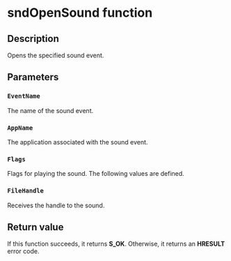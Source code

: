 # sndOpenSound function

## Description

Opens the specified sound event.

## Parameters

### `EventName`

The name of the sound event.

### `AppName`

The application associated with the sound event.

### `Flags`

Flags for playing the sound. The following values are defined.

### `FileHandle`

Receives the handle to the sound.

## Return value

If this function succeeds, it returns **S_OK**. Otherwise, it returns an **HRESULT** error code.